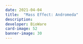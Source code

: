 ```yaml
---
date: 2021-04-04
title:  "Mass Effect: Andromeda"
description:
developer: BioWare
card-image: 52
banner-image: 30
---
```

